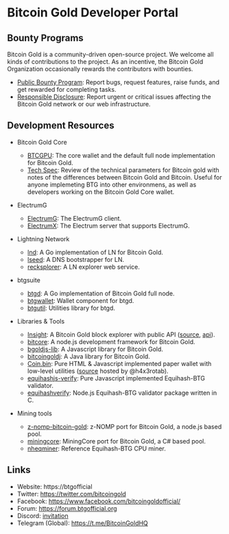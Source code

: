 # Bitcoin Gold Developer Portal

## Bounty Programs

Bitcoin Gold is a community-driven open-source project. We welcome all kinds of contributions to the project. As an incentive, the Bitcoin Gold Organization occasionally rewards the contributors with bounties.

- [Public Bounty Program](public-bounty.md): Report bugs, request features, raise funds, and get rewarded for completing tasks.
- [Responsible Disclosure](responsible-disclosure.md): Report urgent or critical issues affecting the Bitcoin Gold network or our web infrastructure.

## Development Resources

- Bitcoin Gold Core
  - [BTCGPU](https://github.com/BTCGPU/BTCGPU): The core wallet and the default full node implementation for Bitcoin Gold.
  - [Tech Spec](https://github.com/BTCGPU/BTCGPU/wiki/Technical-Spec): Review of the technical parameters for Bitcoin gold with notes of the differences between Bitcoin Gold and Bitcoin. Useful for anyone implemeting BTG into other environmens, as well as developers working on the Bitcoin Gold Core wallet.
  
- ElectrumG
  - [ElectrumG](https://github.com/BTCGPU/electrum): The ElectrumG client.
  - [ElectrumX](https://github.com/kyuupichan/electrumx): The Electrum server that supports ElectrumG.

- Lightning Network
  - [lnd](https://github.com/BTCGPU/lnd): A Go implementation of LN for Bitcoin Gold.
  - [lseed](https://github.com/BTCGPU/lseed): A DNS bootstrapper for LN.
  - [recksplorer](https://github.com/BTCGPU/recksplorer): A LN explorer web service.

- btgsuite
  - [btgd](https://github.com/btgsuite/btgd): A Go implementation of Bitcoin Gold full node.
  - [btgwallet](https://github.com/btgsuite/btgwallet): Wallet component for btgd.
  - [btgutil](https://github.com/btgsuite/btgutil): Utilities library for btgd.

- Libraries & Tools
  - [Insight](https://explorer.btgofficial.org/): A Bitcoin Gold block explorer with public API ([source](https://github.com/BTCGPU/insight), [api](https://github.com/BTCGPU/insight-api)).
  - [bitcore](https://github.com/BTCGPU/bitcore): A node.js development framework for Bitcoin Gold.
  - [bgoldjs-lib](https://github.com/BTCGPU/bitcoinjs-lib): A Javascript library for Bitcoin Gold.
  - [bitcoingoldj](https://github.com/BTCGPU/bitcoinj): A Java library for Bitcoin Gold.
  - [Coin.bin](https://h4x3rotab.github.io/coinbin/): Pure HTML & Javascript implemented paper wallet with low-level utilities ([source](https://github.com/h4x3rotab/coinbin) hosted by @h4x3rotab).
  - [equihashjs-verify](https://github.com/BTCGPU/equihashjs-verify): Pure Javascript implemented Equihash-BTG validator.
  - [equihashverify](https://github.com/BitcoinGold-mining/equihashverify): Node.js Equihash-BTG validator package written in C.

- Mining tools
  - [z-nomp-bitcoin-gold](https://github.com/BitcoinGold-mining/z-nomp-bitcoin-gold): z-NOMP port for Bitcoin Gold, a node.js based pool.
  - [miningcore](https://github.com/BitcoinGold-mining/miningcore): MiningCore port for Bitcoin Gold, a C# based pool.
  - [nheqminer](https://github.com/BitcoinGold-mining/nheqminer): Reference Equihash-BTG CPU miner.

## Links

- Website: https://btgofficial
- Twitter: https://twitter.com/bitcoingold
- Facebook: https://www.facebook.com/bitcoingoldofficial/
- Forum: https://forum.btgofficial.org
- Discord: [invitation](https://discord.gg/HmVUU6S)
- Telegram (Global): https://t.me/BitcoinGoldHQ
